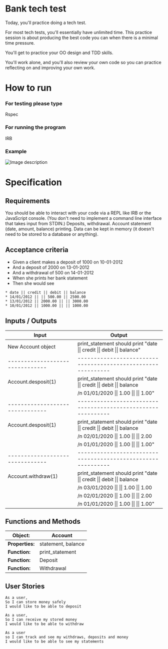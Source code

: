 # Bank tech test

Today, you'll practice doing a tech test.

For most tech tests, you'll essentially have unlimited time. This practice session is about producing the best code you can when there is a minimal time pressure.

You'll get to practice your OO design and TDD skills.

You'll work alone, and you'll also review your own code so you can practice reflecting on and improving your own work.


# How to run

### For testing please type

Rspec

### For running the program

IRB 

### Example

![Image description](https://github.com/tobydawson1/Tech-Test-the-First/blob/master/Example.png)

# Specification

## Requirements

You should be able to interact with your code via a REPL like IRB or the JavaScript console. (You don't need to implement a command line interface that takes input from STDIN.)
Deposits, withdrawal.
Account statement (date, amount, balance) printing.
Data can be kept in memory (it doesn't need to be stored to a database or anything).

## Acceptance criteria

* Given a client makes a deposit of 1000 on 10-01-2012
* And a deposit of 2000 on 13-01-2012
* And a withdrawal of 500 on 14-01-2012
* When she prints her bank statement
* Then she would see

```
* date || credit || debit || balance
* 14/01/2012 || || 500.00 || 2500.00
* 13/01/2012 || 2000.00 || || 3000.00
* 10/01/2012 || 1000.00 || || 1000.00
```

## Inputs / Outputs

| Input                           | Output                                                                                         | 
| ------------------------------- | ------------------------------------------------------------   | 
| New Account object              | print_statement should print "date &#124;&#124; credit &#124;&#124; debit &#124;&#124; balance" |
| ------------------------------- | ------------------------------------------------------------  | 
| Account.desposit(1)             | print_statement should print "date &#124;&#124; credit &#124;&#124; debit &#124;&#124; balance  |
|                                 | /n 01/01/2020 &#124;&#124; 1.00 &#124;&#124; &#124;&#124; 1.00"                                |
| ------------------------------- | ------------------------------------------------------------   | 
| Account.desposit(1)             | print_statement should print "date &#124;&#124; credit &#124;&#124; debit &#124;&#124; balance  |
|                                 |                              /n 02/01/2020 &#124;&#124; 1.00 &#124;&#124; &#124;&#124; 2.00    |
|                                 |                              /n 01/01/2020 &#124;&#124; 1.00 &#124;&#124; &#124;&#124; 1.00"   |
| ------------------------------- | ------------------------------------------------------------   | 
| Account.withdraw(1) | print_statement should print "date &#124;&#124; credit &#124;&#124; debit &#124;&#124; balance  |
|                                 |                              /n 03/01/2020 &#124;&#124; &#124;&#124; 1.00 &#124;&#124; 1.00    | 
|                                 |                              /n 02/01/2020 &#124;&#124; 1.00 &#124;&#124; &#124;&#124; 2.00    |
|                                 |                              /n 01/01/2020 &#124;&#124; 1.00 &#124;&#124; &#124;&#124; 1.00"   |

## Functions and Methods

| Object:          | Account                                            | 
| ---------------- | -------------------------------------------------- | 
| **Properties:**  | statement, balance                                 |
| **Function:**    | print_statement                                     |
| **Function:**    | Deposit                                            |  
| **Function:**    | Withdrawal                                         |  

## User Stories

```
As a user, 
So I can store money safely
I would like to be able to deposit
```


```
As a user,
So I can receive my stored money 
I would like to be able to withdraw
```

```
As a user
so I can track and see my withdraws, deposits and money
I would like to be able to see my statements
```
